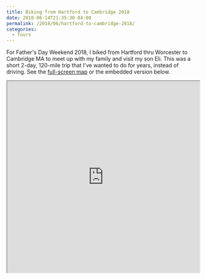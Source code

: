 ```yaml
---
title: Biking from Hartford to Cambridge 2018
date: 2018-06-14T21:35:30-04:00
permalink: /2018/06/hartford-to-cambridge-2018/
categories:
  - Tours
---
```

For Father's Day Weekend 2018, I biked from Hartford thru Worcester to Cambridge MA to meet up with my family and visit my son Eli. This was a short 2-day, 120-mile trip that I've wanted to do for years, instead of driving. See the [full-screen map](https://jackdougherty.github.io/bikemapcode/#8/42.276/-71.948) or the embedded version below.

<iframe src="https://jackdougherty.github.io/bikemapcode/#8/42.276/-71.948" width="100%" height="500px"

{% include figure image_path="images/2018/2018-06-16-biking-to-eli-in-ma.jpg" caption="Biking to Cambridge to visit my son Eli on Father's Day Weekend." %}
